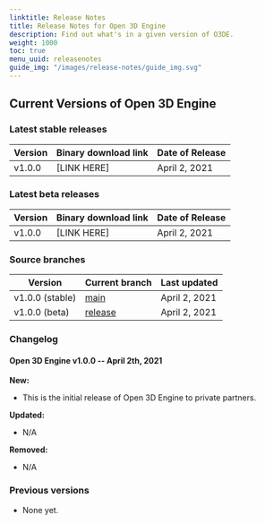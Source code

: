 ```yaml
---
linktitle: Release Notes
title: Release Notes for Open 3D Engine
description: Find out what's in a given version of O3DE.
weight: 1000
toc: true
menu_uuid: releasenotes
guide_img: "/images/release-notes/guide_img.svg"
---
```


## Current Versions of Open 3D Engine

### Latest stable releases

| Version      | Binary download link          |  Date of Release   |
|--------------|-------------------------------|--------------------|
| v1.0.0       | [LINK HERE]                   |  April 2, 2021    |

### Latest beta releases

| Version      | Binary download link          |  Date of Release   |
|--------------|-------------------------------|--------------------|
| v1.0.0       | [LINK HERE]                   |  April 2, 2021    |

### Source branches

| Version         | Current branch                   |  Last updated      |
|-----------------|----------------------------------|--------------------|
| v1.0.0 (stable) | [main](https://github.com)       |  April 2, 2021    |
| v1.0.0 (beta)   | [release](https://github.com)    |  April 2, 2021    |

### Changelog

#### Open 3D Engine v1.0.0 -- April 2th, 2021

**New:**

* This is the initial release of Open 3D Engine to private partners.

**Updated:**

* N/A

**Removed:**

* N/A

### Previous versions

* None yet.
